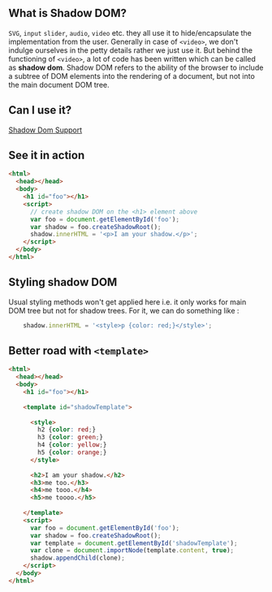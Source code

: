 ## What is Shadow DOM?

`SVG`, `input` `slider`, `audio`, `video` etc. they all use it to hide/encapsulate the implementation from the user. Generally in case of `<video>`, we don't indulge ourselves in the petty details rather we just use it. But behind the functioning of `<video>`, a lot of code has been written which can be called as **shadow dom**. Shadow DOM refers to the ability of the browser to include a subtree of DOM elements into the rendering of a document, but not into the main document DOM tree.


## Can I use it?

[Shadow Dom Support](http://caniuse.com/#search=shadow%20dom)

## See it in action

```html
<html>
  <head></head>
  <body>
    <h1 id="foo"></h1>
    <script>
      // create shadow DOM on the <h1> element above
      var foo = document.getElementById('foo');
      var shadow = foo.createShadowRoot();
      shadow.innerHTML = '<p>I am your shadow.</p>';
    </script>
  </body>
</html>
```

## Styling shadow DOM

Usual styling methods won't get applied here i.e. it only works for main DOM tree but not for shadow trees. For it, we can do something like :

```js
    shadow.innerHTML = '<style>p {color: red;}</style>';
```

## Better road with `<template>` 

```html
<html>
  <head></head>
  <body>
    <h1 id="foo"></h1>
    
    <template id="shadowTemplate">
    
      <style>
        h2 {color: red;}
        h3 {color: green;}
        h4 {color: yellow;}
        h5 {color: orange;}    
      </style>
      
      <h2>I am your shadow.</h2>
      <h3>me too.</h3>
      <h4>me tooo.</h4>
      <h5>me toooo.</h5>  
      
    </template>
    <script>
      var foo = document.getElementById('foo');
      var shadow = foo.createShadowRoot();
      var template = document.getElementById('shadowTemplate');
      var clone = document.importNode(template.content, true);
      shadow.appendChild(clone);
    </script>
  </body>
</html>
```
